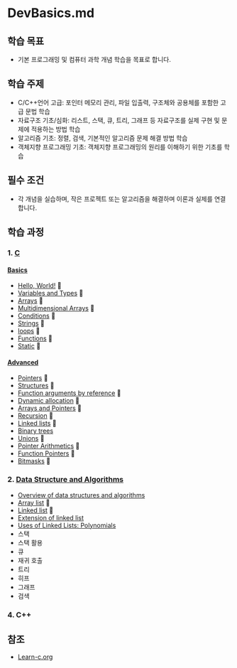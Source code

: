 # DevBasics.md

## 학습 목표
- 기본 프로그래밍 및 컴퓨터 과학 개념 학습을 목표로 합니다.

## 학습 주제
- C/C++언어 고급: 포인터 메모리 관리, 파일 입출력, 구조체와 공용체를 포함한 고급 문법 학습
- 자료구조 기초/심화: 리스트, 스택, 큐, 트리, 그래프 등 자료구조를 실제 구현 및 문제에 적용하는 방법 학습
- 알고리즘 기초: 정렬, 검색, 기본적인 알고리즘 문제 해결 방법 학습
- 객체지향 프로그래밍 기초: 객체지향 프로그래밍의 원리를 이해하기 위한 기초를 학습


## 필수 조건
- 각 개념을 실습하며, 작은 프로젝트 또는 알고리즘을 해결하며 이론과 실제를 연결합니다.

## 학습 과정
### 1. [C](C_language)
#### [Basics](C_language/1_Basics)
- [Hello, World!](C_language/1_Basics/1_Hello_C) 📌 
- [Variables and Types](C_language/1_Basics/2_VariablesNTypes_C) 📌 
- [Arrays](C_language/1_Basics/3_Arrays_C) 📌 
- [Multidimensional Arrays](C_language/1_Basics/4_MultidimensionalArrays_C) 📌 
- [Conditions](C_language/1_Basics/5_Conditions_C) 📌 
- [Strings](C_language/1_Basics/6_Strings_C) 📌 
- [loops](C_language/1_Basics/7_Loops_C) 📌 
- [Functions](C_language/1_Basics/8_Functions_C) 📌 
- [Static](C_language/1_Basics/9_Static_C) 📌 
#### [Advanced](C_language/2_Advanced)
- [Pointers](C_language/2_Advanced/1_Pointers_C) 📌 
- [Structures](C_language/2_Advanced/2_Structures_C) 📌 
- [Function arguments by reference](C_language/2_Advanced/3_Function_arguments_by_reference_C) 📌 
- [Dynamic allocation](C_language/2_Advanced/4_Dynamic_allocation_C) 📌 
- [Arrays and Pointers](C_language/2_Advanced/5_ArrayNPointers_C) 📌 
- [Recursion](C_language/2_Advanced/6_Recursion_C) 📌 
- [Linked lists](C_language/2_Advanced/7_LinkedLists_C) 📌 
- [Binary trees](C_language/2_Advanced/8_Binary_trees_C)
- [Unions](C_language/2_Advanced/9_Unions_C) 📌
- [Pointer Arithmetics](C_language/2_Advanced/10_Pointer_Arithmetics_C) 📌
- [Function Pointers](C_language/2_Advanced/11_Function_Pointers_C) 📌
- [Bitmasks](C_language/2_Advanced/12_Bitmasks) 📌

### 2. [Data Structure and Algorithms](DSNA)
- [Overview of data structures and algorithms](DSNA\Data_structure_Algorithms.md)
- [Array list](DSNA\1_ArrayList) 📌
- [Linked list](DSNA\2_LinkedList) 📌
- [Extension of linked list](DSNA\3_LinkedList_Expansion)
- [Uses of Linked Lists: Polynomials](DSNA\4_LinkedList_Polynomial)
- 스택
- 스택 활용
- 큐
- 재귀 호출
- 트리
- 히프
- 그래프
- 검색

### 4. C++

## 참조
* [Learn-c.org](https://www.learn-c.org/)
